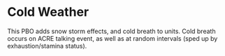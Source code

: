 # Cold Weather

This PBO adds snow storm effects, and cold breath to units. Cold breath occurs on ACRE talking event, as well as at random intervals (sped up by exhaustion/stamina status).